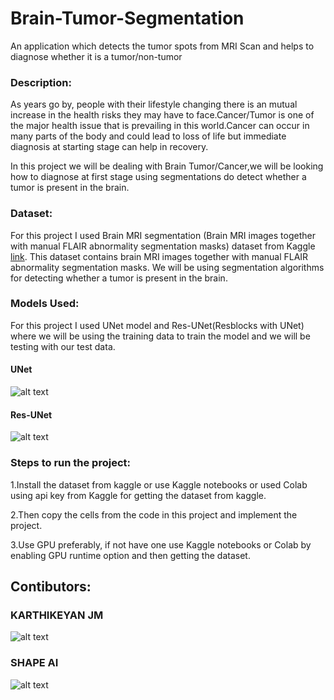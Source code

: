 # Brain-Tumor-Segmentation
An application which detects the tumor spots from  MRI Scan and helps to diagnose whether it is a tumor/non-tumor

### Description:
As years go by, people with their lifestyle changing there is an mutual increase in the health risks they may have to face.Cancer/Tumor is one of the major health issue that is prevailing in this world.Cancer can occur in many parts of the body and could lead to loss of life but immediate diagnosis at starting stage can help in recovery.

In this project we will be dealing with Brain Tumor/Cancer,we will be looking how to diagnose at first stage using segmentations do detect whether a tumor is present in the brain.

### Dataset:

For this project I used Brain MRI segmentation (Brain MRI images together with manual FLAIR abnormality segmentation masks) dataset from Kaggle [link](https://www.kaggle.com/mateuszbuda/lgg-mri-segmentation). This dataset contains brain MRI images together with manual FLAIR abnormality segmentation masks. We will be using segmentation algorithms for detecting whether a tumor is present in the brain.

### Models Used:

For this project I used UNet model and Res-UNet(Resblocks with UNet) where we will be using the training data to train the model and we will be testing with our test data.

#### UNet

![alt text](https://github.com/ShapeAI/Brain-Tumor-Segmentation/blob/master/Unet.png "UNet Architecture")


#### Res-UNet
![alt text](https://github.com/ShapeAI/Brain-Tumor-Segmentation/blob/master/Resunet.png "Res-UNet Architecture")



### Steps to run the project:


1.Install the dataset from kaggle or use Kaggle notebooks or used Colab using api key from Kaggle for getting the dataset from kaggle.


2.Then copy the cells from the code in this project and implement the project.


3.Use GPU preferably, if not have one use Kaggle notebooks or Colab by enabling GPU runtime option and then getting the dataset.


## Contibutors:

### KARTHIKEYAN JM 
![alt text](https://github.com/ShapeAI/realtime-semantic-segmentation/blob/master/50882125.png "Contributor")

### SHAPE AI
![alt text](https://github.com/ShapeAI/realtime-semantic-segmentation/blob/master/69104283.jfif "Contributor")






